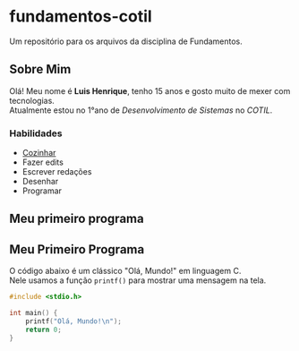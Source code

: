 # fundamentos-cotil
Um repositório para os arquivos da disciplina de Fundamentos.

## Sobre Mim

Olá! Meu nome é **Luis Henrique**, tenho 15 anos e gosto muito de mexer com tecnologias.  
Atualmente estou no 1°ano de *Desenvolvimento de Sistemas* no *COTIL*.

### Habilidades

- [Cozinhar](https://receitas.globo.com/)
- Fazer edits
- Escrever redações
- Desenhar
- Programar

## Meu primeiro programa

## Meu Primeiro Programa

O código abaixo é um clássico "Olá, Mundo!" em linguagem C.  
Nele usamos a função `printf()` para mostrar uma mensagem na tela.

```c
#include <stdio.h>

int main() {
    printf("Olá, Mundo!\n");
    return 0;
}

